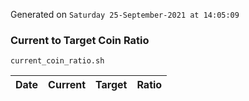 Generated on `Saturday 25-September-2021 at 14:05:09`

### Current to Target Coin Ratio
`current_coin_ratio.sh`

Date|Current|Target|Ratio
---|---|---|---
